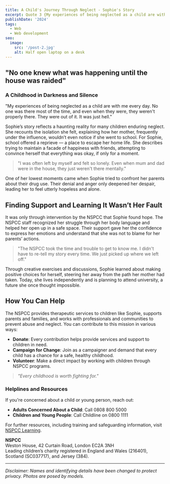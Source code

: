 ```yaml
---
title: A Child's Journey Through Neglect - Sophie's Story
excerpt: Quote 3 {My experiences of being neglected as a child are with me every day. No one was there most of the time, and even when they were, they weren't properly there. They were out of it. It was just hell.}
publishDate: '2024'
tags:
  - Web
  - Web development
seo:
  image:
    src: '/post-2.jpg'
    alt: Half open laptop on a desk
---
```


## "No one knew what was happening until the house was raided"

### A Childhood in Darkness and Silence

"My experiences of being neglected as a child are with me every day. No one was there most of the time, and even when they were, they weren't properly there. They were out of it. It was just hell."

Sophie’s story reflects a haunting reality for many children enduring neglect. She recounts the isolation she felt, explaining how her mother, frequently under the influence, wouldn’t even notice if she went to school. For Sophie, school offered a reprieve — a place to escape her home life. She describes trying to maintain a facade of happiness with friends, attempting to convince herself that everything was okay, if only for a moment.

> "I was often left by myself and felt so lonely. Even when mum and dad were in the house, they just weren't there mentally."

One of her lowest moments came when Sophie tried to confront her parents about their drug use. Their denial and anger only deepened her despair, leading her to feel utterly hopeless and alone.

## Finding Support and Learning It Wasn’t Her Fault

It was only through intervention by the NSPCC that Sophie found hope. The NSPCC staff recognized her struggle through her body language and helped her open up in a safe space. Their support gave her the confidence to express her emotions and understand that she was not to blame for her parents’ actions.

> "The NSPCC took the time and trouble to get to know me. I didn't have to re-tell my story every time. We just picked up where we left off."

Through creative exercises and discussions, Sophie learned about making positive choices for herself, steering her away from the path her mother had taken. Today, she lives independently and is planning to attend university, a future she once thought impossible.

## How You Can Help

The NSPCC provides therapeutic services to children like Sophie, supports parents and families, and works with professionals and communities to prevent abuse and neglect. You can contribute to this mission in various ways:

- **Donate**: Every contribution helps provide services and support to children in need.
- **Campaign for Change**: Join as a campaigner and demand that every child has a chance for a safe, healthy childhood.
- **Volunteer**: Make a direct impact by working with children through NSPCC programs.

> _"Every childhood is worth fighting for."_

### Helplines and Resources

If you're concerned about a child or young person, reach out:

- **Adults Concerned About a Child**: Call 0808 800 5000
- **Children and Young People**: Call Childline on 0800 1111

For further resources, including training and safeguarding information, visit [NSPCC Learning](https://learning.nspcc.org.uk).

**NSPCC**  
Weston House, 42 Curtain Road, London EC2A 3NH  
Leading children’s charity registered in England and Wales (216401), Scotland (SC037717), and Jersey (384).

---
*Disclaimer: Names and identifying details have been changed to protect privacy. Photos are posed by models.*
